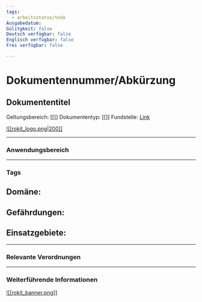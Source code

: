 ```yaml
---
tags:
  - arbeitsstatus/todo
Ausgabedatum: 
Gülitgkeit: false
Deutsch verfügbar: false
Englisch verfügbar: false
Frei verfügbar: false

---
```


# Dokumentennummer/Abkürzung
## Dokumententitel

Geltungsbereich: [[]]
Dokumententyp: [[]]
Fundstelle: [Link]()

[![[rokit_logo.png|200]]](https://public-robots.de/)

***
### Anwendungsbereich



***
### Tags

Domäne:
- 

Gefährdungen:
- 

Einsatzgebiete:
- 

***
### Relevante Verordnungen


***
### Weiterführende Informationen



[![[rokit_banner.png]]](https://public-robots.de/)